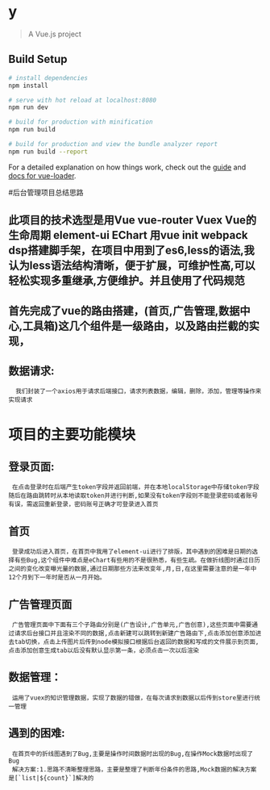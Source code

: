 # y

> A Vue.js project

## Build Setup

``` bash
# install dependencies
npm install

# serve with hot reload at localhost:8080
npm run dev

# build for production with minification
npm run build

# build for production and view the bundle analyzer report
npm run build --report
```

For a detailed explanation on how things work, check out the [guide](http://vuejs-templates.github.io/webpack/) and [docs for vue-loader](http://vuejs.github.io/vue-loader).

#后台管理项目总结思路
  ## 此项目的技术选型是用Vue vue-router Vuex Vue的生命周期 element-ui EChart 用vue init webpack dsp搭建脚手架，在项目中用到了es6,less的语法,我认为less语法结构清晰，便于扩展，可维护性高,可以轻松实现多重继承,方便维护。并且使用了代码规范
  ## 首先完成了vue的路由搭建，(首页,广告管理,数据中心,工具箱)这几个组件是一级路由，以及路由拦截的实现，
  ## 数据请求:
      我们封装了一个axios用于请求后端接口，请求列表数据，编辑，删除，添加，管理等操作来实现请求
# 项目的主要功能模块
  ## 登录页面:
     在点击登录时在后端产生token字段并返回前端，并在本地localStorage中存储token字段随后在路由跳转时从本地读取token并进行判断,如果没有token字段则不能登录密码或者账号有误，需返回重新登录，密码账号正确才可登录进入首页
  ## 首页
     登录成功后进入首页，在首页中我用了element-ui进行了排版，其中遇到的困难是日期的选择有些Bug,这个组件中难点是eChart有些用的不是很熟悉，有些生疏。在做折线图时通过日历之间的变化改变曝光量的数据,通过日期那些方法来改变年,月,日,在这里需要注意的是一年中12个月到下一年时是否从一月开始。
  ## 广告管理页面
     广告管理页面中下面有三个子路由分别是(广告设计,广告单元,广告创意),这些页面中需要通过请求后台接口并且渲染不同的数据,点击新建可以跳转到新建广告路由下,点击添加创意添加进去tab切换，点击上传图片后传到node模拟接口根据后台返回的数据和写成的文件展示到页面,点击添加创意生成tab以后没有默认显示第一条，必须点击一次以后渲染
  ## 数据管理：
     运用了vuex的知识管理数据，实现了数据的错做，在每次请求到数据以后传到store里进行统一管理
  ## 遇到的困难:
     在首页中的折线图遇到了Bug,主要是操作时间数据时出现的Bug,在操作Mock数据时出现了Bug
     解决方案:1.思路不清晰整理思路，主要是整理了判断年份条件的思路,Mock数据的解决方案是[`list|${count}`]解决的
     

  